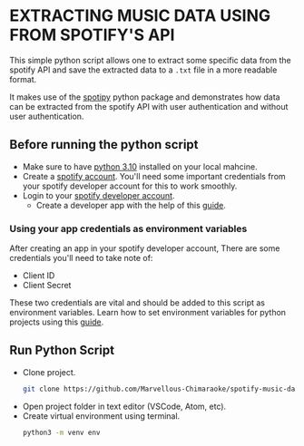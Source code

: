# EXTRACTING MUSIC DATA USING FROM SPOTIFY'S API
This simple python script allows one to extract some specific data from the spotify API and save the extracted data to a `.txt` file in a more readable format.

It makes use of the [spotipy](https://spotipy.readthedocs.io/en/2.19.0/) python package and demonstrates how data can be extracted from the spotify API with user authentication and without user authentication. 

## Before running the python script
 - Make sure to have [python 3.10](https://www.python.org/downloads/) installed on your local mahcine.
 - Create a [spotify account](https://www.spotify.com/signup/). You'll need some important credentials from your spotify developer account for this to work smoothly.
 - Login to your [spotify developer account](https://developer.spotify.com/dashboard/).
    - Create a developer app with the help of this [guide](https://www.newline.co/courses/build-a-spotify-connected-app/getting-started-with-the-spotify-developer-dashboard).

### Using your app credentials as environment variables
After creating an app in your spotify developer account, There are some credentials you'll need to take note of:
 - Client ID
 - Client Secret

These two credentials are vital and should be added to this script as environment variables. Learn how to set environment variables for python projects using this [guide](https://dev.to/jakewitcher/using-env-files-for-environment-variables-in-python-applications-55a1).

## Run Python Script
 - Clone project.
    ```bash
    git clone https://github.com/Marvellous-Chimaraoke/spotify-music-data.git
    ```
 - Open project folder in text editor (VSCode, Atom, etc).
 - Create virtual environment using terminal.
    ```bash
    python3 -m venv env
    ```

